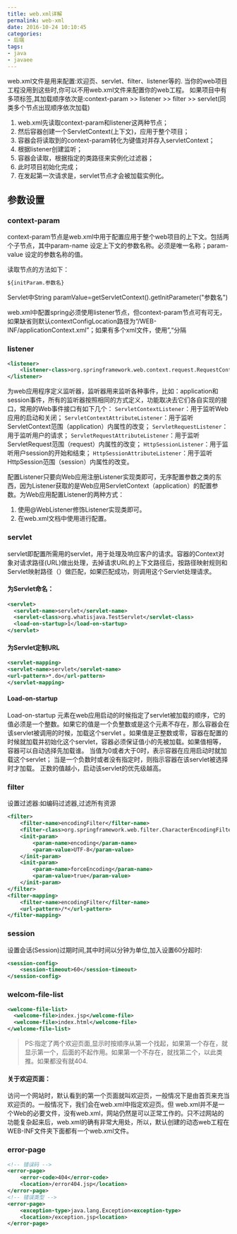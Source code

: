 ```yaml
---
title: web.xml详解
permalink: web-xml
date: 2016-10-24 10:10:45
categories:
- 后端
tags:
- java
- javaee
---
```

web.xml文件是用来配置:欢迎页、servlet、filter、listener等的. 当你的web项目工程没用到这些时,你可以不用web.xml文件来配置你的web工程。
如果项目中有多项标签,其加载顺序依次是:context-param >> listener >> filter >> servlet(同类多个节点出现顺序依次加载)
<!--more -->
1. web.xml先读取context-param和listener这两种节点；
2. 然后容器创建一个ServletContext(上下文)，应用于整个项目；
3. 容器会将读取到的context-param转化为键值对并存入servletContext；
4. 根据listener创建监听；
5. 容器会读取，根据指定的类路径来实例化过滤器；
6. 此时项目初始化完成；
7. 在发起第一次请求是，servlet节点才会被加载实例化。

## 参数设置
### context-param
context-param节点是web.xml中用于配置应用于整个web项目的​上下文。包括两个子节点，其中param-name 设定上下文的参数名称。必须是唯一名称；param-value 设定的参数名称的值。

读取节点的方法如下：
```xml
${initParam.参数名}
```
Servlet中String paramValue=getServletContext().getInitParameter("参数名")​

web.xml中配置spring必须使用listener节点，但context-param节点可有可无，如果缺省则默认contextConfigLocation路径为“/WEB-INF/applicationContext.xml”；如果有多个xml文件，使用”,“分隔

### listener
```xml
<listener>
    <listener-class>org.springframework.web.context.request.RequestContextListener</listener-class>
</listener>
```
为web应用程序定义监听器，监听器用来监听各种事件，比如：application和session事件，所有的监听器按照相同的方式定义，功能取决去它们各自实现的接口，常用的Web事件接口有如下几个：
`ServletContextListener`：用于监听Web应用的启动和关闭；
`ServletContextAttributeListener`：用于监听ServletContext范围（application）内属性的改变；
`ServletRequestListener`：用于监听用户的请求；
`ServletRequestAttributeListener`：用于监听ServletRequest范围（request）内属性的改变；
`HttpSessionListener`：用于监听用户session的开始和结束；
`HttpSessionAttributeListener`：用于监听HttpSession范围（session）内属性的改变。

配置Listener只要向Web应用注册Listener实现类即可，无序配置参数之类的东西，因为Listener获取的是Web应用ServletContext（application）的配置参数。为Web应用配置Listener的两种方式：
1. 使用@WebListener修饰Listener实现类即可。
2. 在web.xml文档中使用进行配置。

### servlet
servlet即配置所需用的servlet，用于处理及响应客户的请求。容器的Context对象对请求路径(URL)做出处理，去掉请求URL的上下文路径后，按路径映射规则和Servlet映射路径（）做匹配，如果匹配成功，则调用这个Servlet处理请求。
#### 为Servlet命名：
```xml
<servlet>
  <servlet-name>servlet</servlet-name>
  <servlet-class>org.whatisjava.TestServlet</servlet-class>
  <load-on-startup>1</load-on-startup>
</servlet>
```

#### 为Servlet定制URL
```xml
<servlet-mapping>
<servlet-name>servlet</servlet-name>
<url-pattern>*.do</url-pattern>
</servlet-mapping>
```
#### Load-on-startup
Load-on-startup 元素在web应用启动的时候指定了servlet被加载的顺序，它的值必须是一个整数。如果它的值是一个负整数或是这个元素不存在，那么容器会在该servlet被调用的时候，加载这个servlet 。如果值是正整数或零，容器在配置的时候就加载并初始化这个servlet，容器必须保证值小的先被加载。如果值相等，容器可以自动选择先加载谁。
当值为0或者大于0时，表示容器在应用启动时就加载这个servlet；
当是一个负数时或者没有指定时，则指示容器在该servlet被选择时才加载。
正数的值越小，启动该servlet的优先级越高。

### filter
设置过滤器:如编码过滤器,过滤所有资源
```xml
<filter>
    <filter-name>encodingFilter</filter-name>
    <filter-class>org.springframework.web.filter.CharacterEncodingFilter</filter-class>
    <init-param>
        <param-name>encoding</param-name>
        <param-value>UTF-8</param-value>
    </init-param>
    <init-param>
        <param-name>forceEncoding</param-name>
        <param-value>true</param-value>
    </init-param>
</filter>
<filter-mapping>
    <filter-name>encodingFilter</filter-name>
    <url-pattern>/*</url-pattern>
</filter-mapping>
```
### session
设置会话(Session)过期时间,其中时间以分钟为单位,加入设置60分超时:
```xml
<session-config>
    <session-timeout>60</session-timeout>
</session-config>
```
### welcom-file-list
```xml
<welcome-file-list>
  <welcome-file>index.jsp</welcome-file>
  <welcome-file>index.html</welcome-file>
</welcome-file-list>
```
>PS:指定了两个欢迎页面,显示时按顺序从第一个找起，如果第一个存在，就显示第一个，后面的不起作用。如果第一个不存在，就找第二个，以此类推。如果都没有就404.

#### 关于欢迎页面：
访问一个网站时，默认看到的第一个页面就叫欢迎页，一般情况下是由首页来充当欢迎页的。一般情况下，我们会在web.xml中指定欢迎页。但 web.xml并不是一个Web的必要文件，没有web.xml，网站仍然是可以正常工作的。只不过网站的功能复杂起来后，web.xml的确有非常大用处，所以，默认创建的动态web工程在WEB-INF文件夹下面都有一个web.xml文件。

### error-page
```xml
<!-- 错误码 -->
<error-page>
    <error-code>404</error-code>
    <location>/error404.jsp</location>
</error-page>
<!-- 错误类型 -->
<error-page>
    <exception-type>java.lang.Exception<exception-type>
    <location>/exception.jsp<location>
</error-page>
```
